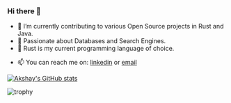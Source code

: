 <!--### Hi there 👋 -->

<!--
**akki1306/akki1306** is a ✨ _special_ ✨ repository because its `README.md` (this file) appears on your GitHub profile.

Here are some ideas to get you started:

- 🔭 I’m currently working on ...
- 🌱 I’m currently learning ...
- 👯 I’m looking to collaborate on ...
- 🤔 I’m looking for help with ...
- 💬 Ask me about ...
- 📫 How to reach me: ...
- 😄 Pronouns: ...
- ⚡ Fun fact: ...
-->

### Hi there 👋

<!--
**akki1306/akki1306** is a ✨ _special_ ✨ repository because its `README.md` (this file) appears on your GitHub profile.

Here are some ideas to get you started:
--> 

- 🔭 I’m currently contributing to various Open Source projects in Rust and Java.
- 🌱 Passionate about Databases and Search Engines. 
- 👯 Rust is my current programming language of choice.
<!-- 🤔 I’m looking for help with ...
- 💬 Ask me about ...-->
- 📫 You can reach me on: [linkedin](https://www.linkedin.com/in/akshay-kulkarni-329a9312/) or [email](mailto:kakki9642@gmail.com)

[![Akshay's GitHub stats](https://github-readme-stats.vercel.app/api?username=akki1306&show_icons=true&theme=dark)](https://github.com/anuraghazra/github-readme-stats)

![trophy](https://github-profile-trophy.vercel.app/?username=akki1306&theme=onedark)
